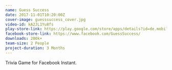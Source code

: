 ```yaml
---
name: Guess Success
date: 2017-11-01T10:20:00Z
cover-image: guesssuccess_cover.jpg
video-id: kA2JL1Yu8fs
play-store-link: https://play.google.com/store/apps/details?id=de.mobileheroes.guesssuccess
facebook-store-link: https://www.facebook.com/GuessSuccess/
downloads: 200k+
team-size: 2 People
project-duration: 3 Months
---
```


Trivia Game for Facebook Instant.